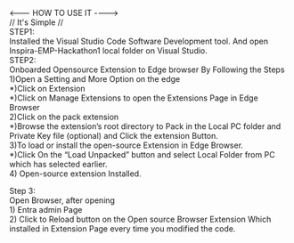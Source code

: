<---  HOW TO USE IT  ---->                                                                                                                                              
  // It's Simple //                                                                                                                                                  
STEP1:                                                                                                                                       
Installed the Visual Studio Code Software Development tool. And open Inspira-EMP-Hackathon1 local folder on Visual Studio.                                                                                                                                                                                                                       
STEP2:                                                                                                                                                                  
Onboarded Opensource Extension to Edge browser By Following the Steps                                                                                                   
     1)Open a Setting and More Option on the edge                                                                                                                       
          *)Click on Extension                                                                                                                                          
          *)Click on Manage Extensions to open the Extensions Page in Edge Browser                                                                                      
      2)Click on the pack extension                                                                                                                                     
          *)Browse the extension’s root directory to Pack in the Local PC folder and Private Key file (optional) and  Click the extension Button.                       
      3)To load or install the open-source Extension in Edge Browser.                                                                                                   
          *)Click On the “Load Unpacked” button and select Local Folder from PC which has selected earlier.                                                             
      4) Open-source extension Installed.                                                                                                                               
                                                                                                                                                                        
Step 3:                                                                                                                                                                 
Open Browser, after opening                                                                                                                                             
       1)	Entra admin Page                                                                                                                                              
       2)	Click to  Reload button on  the Open source Browser Extension Which installed in Extension Page every time you modified the code.                             
 
